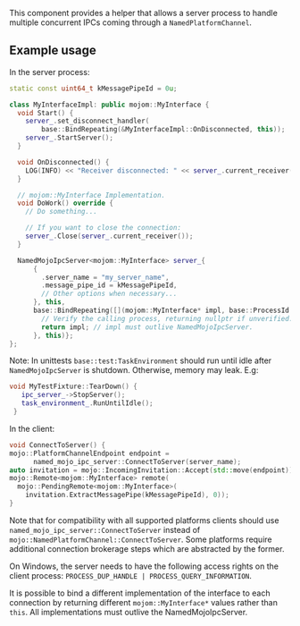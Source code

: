 This component provides a helper that allows a server process to handle multiple
concurrent IPCs coming through a `NamedPlatformChannel`.

## Example usage

In the server process:
```cpp
static const uint64_t kMessagePipeId = 0u;

class MyInterfaceImpl: public mojom::MyInterface {
  void Start() {
    server_.set_disconnect_handler(
        base::BindRepeating(&MyInterfaceImpl::OnDisconnected, this));
    server_.StartServer();
  }

  void OnDisconnected() {
    LOG(INFO) << "Receiver disconnected: " << server_.current_receiver();
  }

  // mojom::MyInterface Implementation.
  void DoWork() override {
    // Do something...

    // If you want to close the connection:
    server_.Close(server_.current_receiver());
  }

  NamedMojoIpcServer<mojom::MyInterface> server_{
      {
        .server_name = "my_server_name",
        .message_pipe_id = kMessagePipeId,
        // Other options when necessary...
      }, this,
      base::BindRepeating([](mojom::MyInterface* impl, base::ProcessId caller) {
        // Verify the calling process, returning nullptr if unverified.
        return impl; // impl must outlive NamedMojoIpcServer.
      }, this)};
};
```

Note: In unittests `base::test:TaskEnvironment` should run until idle after
`NamedMojoIpcServer` is shutdown. Otherwise, memory may leak. E.g:

```cpp
void MyTestFixture::TearDown() {
   ipc_server_->StopServer();
   task_environment_.RunUntilIdle();
 }
```

In the client:
```cpp
void ConnectToServer() {
mojo::PlatformChannelEndpoint endpoint =
      named_mojo_ipc_server::ConnectToServer(server_name);
auto invitation = mojo::IncomingInvitation::Accept(std::move(endpoint));
mojo::Remote<mojom::MyInterface> remote(
  mojo::PendingRemote<mojom::MyInterface>(
    invitation.ExtractMessagePipe(kMessagePipeId), 0));
}
```

Note that for compatibility with all supported platforms clients should use
`named_mojo_ipc_server::ConnectToServer` instead of
`mojo::NamedPlatformChannel::ConnectToServer`. Some platforms require
additional connection brokerage steps which are abstracted by the former.

On Windows, the server needs to have the following access rights on the client
process: `PROCESS_DUP_HANDLE | PROCESS_QUERY_INFORMATION`.

It is possible to bind a different implementation of the interface to each
connection by returning different `mojom::MyInterface*` values rather than
`this`. All implementations must outlive the NamedMojoIpcServer.
